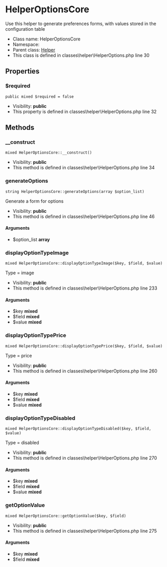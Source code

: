 HelperOptionsCore
===============

Use this helper to generate preferences forms, with values stored in the configuration table




* Class name: HelperOptionsCore
* Namespace: 
* Parent class: [Helper](HelperCore)
* This class is defined in classes\helper\HelperOptions.php line 30





Properties
----------


### $required

    public mixed $required = false





* Visibility: **public**
* This property is defined in classes\helper\HelperOptions.php line 32


Methods
-------


### __construct

    mixed HelperOptionsCore::__construct()





* Visibility: **public**
* This method is defined in classes\helper\HelperOptions.php line 34




### generateOptions

    string HelperOptionsCore::generateOptions(array $option_list)

Generate a form for options



* Visibility: **public**
* This method is defined in classes\helper\HelperOptions.php line 46


#### Arguments
* $option_list **array**



### displayOptionTypeImage

    mixed HelperOptionsCore::displayOptionTypeImage($key, $field, $value)

Type = image



* Visibility: **public**
* This method is defined in classes\helper\HelperOptions.php line 233


#### Arguments
* $key **mixed**
* $field **mixed**
* $value **mixed**



### displayOptionTypePrice

    mixed HelperOptionsCore::displayOptionTypePrice($key, $field, $value)

Type = price



* Visibility: **public**
* This method is defined in classes\helper\HelperOptions.php line 260


#### Arguments
* $key **mixed**
* $field **mixed**
* $value **mixed**



### displayOptionTypeDisabled

    mixed HelperOptionsCore::displayOptionTypeDisabled($key, $field, $value)

Type = disabled



* Visibility: **public**
* This method is defined in classes\helper\HelperOptions.php line 270


#### Arguments
* $key **mixed**
* $field **mixed**
* $value **mixed**



### getOptionValue

    mixed HelperOptionsCore::getOptionValue($key, $field)





* Visibility: **public**
* This method is defined in classes\helper\HelperOptions.php line 275


#### Arguments
* $key **mixed**
* $field **mixed**


